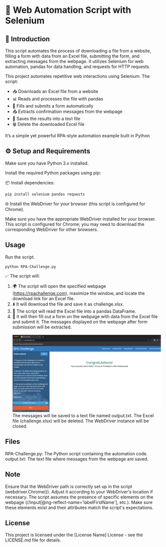 # 🤖 Web Automation Script with Selenium

## 🌟 Introduction
This script automates the process of downloading a file from a website, filling a form with data from an Excel file, submitting the form, and extracting messages from the webpage. It utilizes Selenium for web automation, pandas for data handling, and requests for HTTP requests.

This project automates repetitive web interactions using Selenium.
The script:
- 📥 Downloads an Excel file from a website
- 📊 Reads and processes the file with pandas
- 📝 Fills and submits a form automatically
- 📤 Extracts confirmation messages from the webpage
- 💾 Saves the results into a text file
- 🗑️ Delete the downloaded Excel file

It’s a simple yet powerful RPA-style automation example built in Python

## ⚙️ Setup and Requirements

Make sure you have Python 3.x installed.

Install the required Python packages using pip:

📦 Install dependencies:

```python
pip install selenium pandas requests
```

🌐 Install the WebDriver for your browser (this script is configured for Chrome).

Make sure you have the appropriate WebDriver installed for your browser. This script is configured for Chrome; you may need to download the corresponding WebDriver for other browsers.

## Usage
Run the script.
```terminal
python RPA-Challenge.py
```

✅ The script will:
1. 🌍 The script will open the specified webpage (https://rpachallenge.com), maximize the window, and locate the download link for an Excel file.
2. ⬇️ It will download the file and save it as challenge.xlsx.
3. 📖 The script will read the Excel file into a pandas DataFrame.
4. 📝 It will then fill out a form on the webpage with data from the Excel file and submit it.
The messages displayed on the webpage after form submission will be extracted.
<br><br> ![Pictures/rpachallenge-complete.png](Pictures/rpachallenge-complete.png)
The messages will be saved to a text file named output.txt.
The Excel file (challenge.xlsx) will be deleted.
The WebDriver instance will be closed.

## Files
RPA-Challenge.py: The Python script containing the automation code.
output.txt: The text file where messages from the webpage are saved.

## Note
Ensure that the WebDriver path is correctly set up in the script (webdriver.Chrome()). Adjust it according to your WebDriver's location if necessary.
The script assumes the presence of specific elements on the webpage (//input[@ng-reflect-name='labelFirstName'], etc.). Make sure these elements exist and their attributes match the script's expectations.

## License
This project is licensed under the [License Name] License - see the LICENSE.md file for details.
